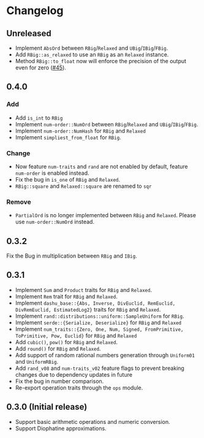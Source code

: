 # Changelog

## Unreleased

- Implement `AbsOrd` between `RBig`/`Relaxed` and `UBig`/`IBig`/`FBig`.
- Add `RBig::as_relaxed` to use an `RBig` as an `Relaxed` instance.
- Method `RBig::to_float` now will enforce the precision of the output even for zero ([#45](https://github.com/cmpute/dashu/issues/45)).

## 0.4.0

### Add

- Add `is_int` to `RBig`
- Implement `num-order::NumOrd` between `RBig`/`Relaxed` and `UBig`/`IBig`/`FBig`.
- Implement `num-order::NumHash` for `RBig` and `Relaxed`
- Implement `simpliest_from_float` for `RBig`.

### Change

- Now feature `num-traits` and `rand` are not enabled by default, feature `num-order` is enabled instead.
- Fix the bug in `is_one` of `RBig` and `Relaxed`.
- `RBig::square` and `Relaxed::square` are renamed to `sqr`

### Remove

- `PartialOrd` is no longer implemented between `RBig` and `Relaxed`. Please use `num-order::NumOrd` instead.

## 0.3.2

Fix the Bug in multiplication between `RBig` and `IBig`.

## 0.3.1

- Implement `Sum` and `Product` traits for `RBig` and `Relaxed`.
- Implement `Rem` trait for `RBig` and `Relaxed`.
- Implement `dashu_base::{Abs, Inverse, DivEuclid, RemEuclid, DivRemEuclid, EstimatedLog2}` traits for `RBig` and `Relaxed`.
- Implement `rand::distributions::uniform::SampleUniform` for `RBig`.
- Implement `serde::{Serialize, Deserialize}` for `RBig` and `Relaxed`
- Implement `num_traits::{Zero, One, Num, Signed, FromPrimitive, ToPrimitive, Pow, Euclid}` for `RBig` and `Relaxed`
- Add `cubic()`, `pow()` for `RBig` and `Relaxed`.
- Add `round()` for `RBig` and `Relaxed`.
- Add support of random rational numbers generation through `Uniform01` and `UniformRBig`.
- Add `rand_v08` and `num-traits_v02` feature flags to prevent breaking changes due to dependency updates in future 
- Fix the bug in number comparison.
- Re-export operation traits through the `ops` module.

## 0.3.0 (Initial release)

- Support basic arithmetic operations and numeric conversion.
- Support Diophatine approximations.
